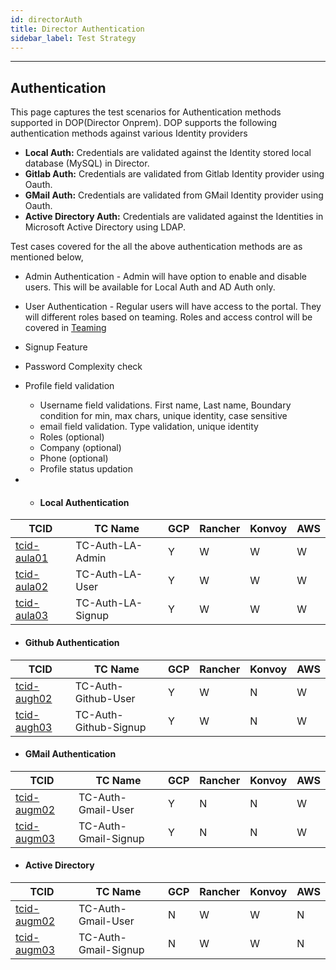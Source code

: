 ```yaml
---
id: directorAuth
title: Director Authentication
sidebar_label: Test Strategy
---
```

------

## Authentication
This page captures the test scenarios for Authentication methods supported in DOP(Director Onprem). DOP supports the following authentication methods against various Identity providers
- **Local Auth:** Credentials are validated against the Identity stored local database (MySQL) in Director.
- **Gitlab Auth:** Credentials are validated from Gitlab Identity provider using Oauth. 
- **GMail Auth:** Credentials are validated from GMail Identity provider using Oauth.
- **Active Directory Auth:** Credentials are validated against the Identities in Microsoft Active Directory using LDAP. 

Test cases covered for the all the above authentication methods are as mentioned below,
- Admin Authentication - Admin will have option to enable and disable users. This will be available for Local Auth and AD Auth only.
- User Authentication - Regular users will have access to the portal. They will different roles based on teaming. Roles and access control will be covered in [Teaming](/docs/director/teaming/directorTeaming)
- Signup Feature
- Password Complexity check
- Profile field validation
  - Username field validations. First name, Last name, Boundary condition for  min, max chars, unique identity, case sensitive
  - email field validation. Type validation, unique identity
  - Roles (optional)
  - Company (optional)
  - Phone (optional)
  - Profile status updation



- - #### Local Authentication

| TCID                                   | TC Name | GCP               | Rancher | Konvoy | AWS  |
| -------------------------------------- | ------------------------- | ----------------- | ------- | ------ | ---- |
| [tcid-aula01](tc-auth-la-admin) | TC-Auth-LA-Admin | Y | W | W | W |
| [tcid-aula02](tc-auth-la-user)   | TC-Auth-LA-User | Y    | W       | W | W |
| [tcid-aula03](tc-auth-la-signup)     | TC-Auth-LA-Signup | Y              | W | W | W |

- #### Github Authentication

| TCID                                   | TC Name | GCP               | Rancher | Konvoy | AWS  |
| -------------------------------------- | ------------------------- | ----------------- | ------- | ------ | ---- |
| [tcid-augh02](tc-auth-github-user)   | TC-Auth-Github-User | Y    | W       | N | W |
| [tcid-augh03](tc-auth-github-signup)     | TC-Auth-Github-Signup | Y              | W | N | W |

- #### GMail Authentication

| TCID                                   | TC Name | GCP               | Rancher | Konvoy | AWS  |
| -------------------------------------- | ------------------------- | ----------------- | ------- | ------ | ---- |
| [tcid-augm02](tc-auth-gmail-user)   | TC-Auth-Gmail-User | Y    | N      | N | W |
| [tcid-augm03](tc-auth-gmail-signup)     | TC-Auth-Gmail-Signup | Y              | N | N | W |


- #### Active Directory


| TCID                                   | TC Name | GCP               | Rancher | Konvoy | AWS  |
| -------------------------------------- | ------------------------- | ----------------- | ------- | ------ | ---- |
| [tcid-augm02](tc-auth-ad-user)   | TC-Auth-Gmail-User | N   | W       | W | N |
| [tcid-augm03](tc-auth-ad-signup)     | TC-Auth-Gmail-Signup | N             | W | W | N |

